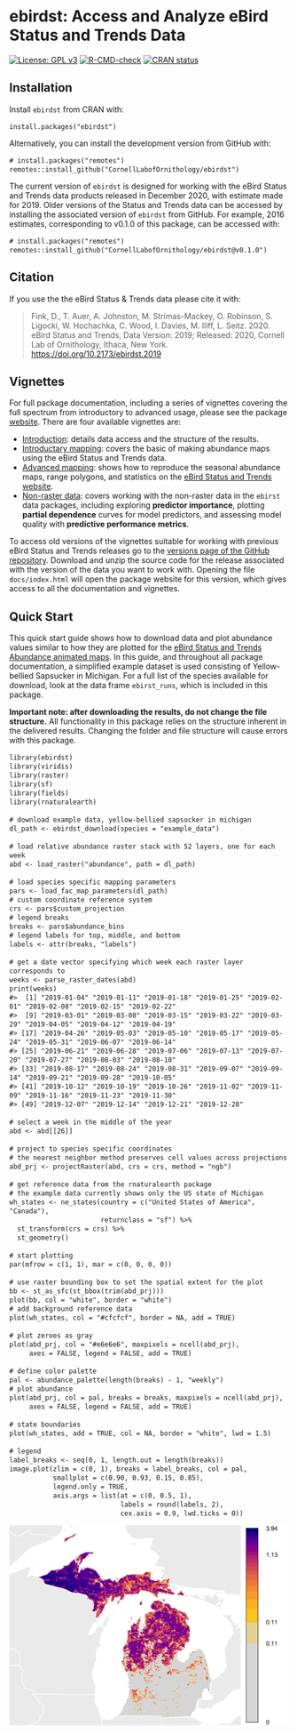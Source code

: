 <!-- README.md is generated from README.Rmd. Please edit that file -->

ebirdst: Access and Analyze eBird Status and Trends Data
========================================================

<!-- badges: start -->

[![License: GPL
v3](https://img.shields.io/badge/License-GPL%20v3-blue.svg)](http://www.gnu.org/licenses/gpl-3.0)
[![R-CMD-check](https://github.com/CornellLabofOrnithology/ebirdst/workflows/R-CMD-check/badge.svg)](https://github.com/CornellLabofOrnithology/ebirdst/actions)
[![CRAN
status](https://www.r-pkg.org/badges/version/ebirdst)](https://cran.r-project.org/package=ebirdst)
<!-- badges: end -->

Installation
------------

Install `ebirdst` from CRAN with:

    install.packages("ebirdst")

Alternatively, you can install the development version from GitHub with:

    # install.packages("remotes")
    remotes::install_github("CornellLabofOrnithology/ebirdst")

The current version of `ebirdst` is designed for working with the eBird
Status and Trends data products released in December 2020, with estimate
made for 2019. Older versions of the Status and Trends data can be
accessed by installing the associated version of `ebirdst` from GitHub.
For example, 2016 estimates, corresponding to v0.1.0 of this package,
can be accessed with:

    # install.packages("remotes")
    remotes::install_github("CornellLabofOrnithology/ebirdst@v0.1.0")

Citation
--------

If you use the the eBird Status & Trends data please cite it with:

<blockquote>
Fink, D., T. Auer, A. Johnston, M. Strimas-Mackey, O. Robinson, S.
Ligocki, W. Hochachka, C. Wood, I. Davies, M. Iliff, L. Seitz. 2020.
eBird Status and Trends, Data Version: 2019; Released: 2020, Cornell Lab
of Ornithology, Ithaca, New York.
<a href="https://doi.org/10.2173/ebirdst.2019" class="uri">https://doi.org/10.2173/ebirdst.2019</a>
</blockquote>

Vignettes
---------

For full package documentation, including a series of vignettes covering
the full spectrum from introductory to advanced usage, please see the
package [website](https://cornelllabofornithology.github.io/ebirdst).
There are four available vignettes are:

-   [Introduction](https://cornelllabofornithology.github.io/ebirdst/articles/ebirdst-introduction.html):
    details data access and the structure of the results.
-   [Introductary
    mapping](https://cornelllabofornithology.github.io/ebirdst/articles/ebirdst-intro-mapping.html):
    covers the basic of making abundance maps using the eBird Status and
    Trends data.
-   [Advanced
    mapping](https://cornelllabofornithology.github.io/ebirdst/articles/ebirdst-advanced-mapping.html):
    shows how to reproduce the seasonal abundance maps, range polygons,
    and statistics on the [eBird Status and Trends
    website](https://ebird.org/science/status-and-trends).
-   [Non-raster
    data](https://cornelllabofornithology.github.io/ebirdst/articles/ebirdst-pipd.html):
    covers working with the non-raster data in the `ebirst` data
    packages, including exploring **predictor importance**, plotting
    **partial dependence** curves for model predictors, and assessing
    model quality with **predictive performance metrics**.

To access old versions of the vignettes suitable for working with
previous eBird Status and Trends releases go to the [versions page of
the GitHub
repository](https://github.com/CornellLabofOrnithology/ebirdst/releases).
Download and unzip the source code for the release associated with the
version of the data you want to work with. Opening the file
`docs/index.html` will open the package website for this version, which
gives access to all the documentation and vignettes.

Quick Start
-----------

This quick start guide shows how to download data and plot abundance
values similar to how they are plotted for the [eBird Status and Trends
Abundance animated
maps](https://ebird.org/science/status-and-trends/yebsap/abundance-map-weekly).
In this guide, and throughout all package documentation, a simplified
example dataset is used consisting of Yellow-bellied Sapsucker in
Michigan. For a full list of the species available for download, look at
the data frame `ebirst_runs`, which is included in this package.

**Important note: after downloading the results, do not change the file
structure.** All functionality in this package relies on the structure
inherent in the delivered results. Changing the folder and file
structure will cause errors with this package.

    library(ebirdst)
    library(viridis)
    library(raster)
    library(sf)
    library(fields)
    library(rnaturalearth)

    # download example data, yellow-bellied sapsucker in michigan
    dl_path <- ebirdst_download(species = "example_data")

    # load relative abundance raster stack with 52 layers, one for each week
    abd <- load_raster("abundance", path = dl_path)

    # load species specific mapping parameters
    pars <- load_fac_map_parameters(dl_path)
    # custom coordinate reference system
    crs <- pars$custom_projection
    # legend breaks
    breaks <- pars$abundance_bins
    # legend labels for top, middle, and bottom
    labels <- attr(breaks, "labels")

    # get a date vector specifying which week each raster layer corresponds to
    weeks <- parse_raster_dates(abd)
    print(weeks)
    #>  [1] "2019-01-04" "2019-01-11" "2019-01-18" "2019-01-25" "2019-02-01" "2019-02-08" "2019-02-15" "2019-02-22"
    #>  [9] "2019-03-01" "2019-03-08" "2019-03-15" "2019-03-22" "2019-03-29" "2019-04-05" "2019-04-12" "2019-04-19"
    #> [17] "2019-04-26" "2019-05-03" "2019-05-10" "2019-05-17" "2019-05-24" "2019-05-31" "2019-06-07" "2019-06-14"
    #> [25] "2019-06-21" "2019-06-28" "2019-07-06" "2019-07-13" "2019-07-20" "2019-07-27" "2019-08-03" "2019-08-10"
    #> [33] "2019-08-17" "2019-08-24" "2019-08-31" "2019-09-07" "2019-09-14" "2019-09-21" "2019-09-28" "2019-10-05"
    #> [41] "2019-10-12" "2019-10-19" "2019-10-26" "2019-11-02" "2019-11-09" "2019-11-16" "2019-11-23" "2019-11-30"
    #> [49] "2019-12-07" "2019-12-14" "2019-12-21" "2019-12-28"

    # select a week in the middle of the year
    abd <- abd[[26]]

    # project to species specific coordinates
    # the nearest neighbor method preserves cell values across projections
    abd_prj <- projectRaster(abd, crs = crs, method = "ngb")

    # get reference data from the rnaturalearth package
    # the example data currently shows only the US state of Michigan
    wh_states <- ne_states(country = c("United States of America", "Canada"),
                           returnclass = "sf") %>% 
      st_transform(crs = crs) %>% 
      st_geometry()

    # start plotting
    par(mfrow = c(1, 1), mar = c(0, 0, 0, 0))

    # use raster bounding box to set the spatial extent for the plot
    bb <- st_as_sfc(st_bbox(trim(abd_prj)))
    plot(bb, col = "white", border = "white")
    # add background reference data
    plot(wh_states, col = "#cfcfcf", border = NA, add = TRUE)

    # plot zeroes as gray
    plot(abd_prj, col = "#e6e6e6", maxpixels = ncell(abd_prj),
         axes = FALSE, legend = FALSE, add = TRUE)

    # define color palette
    pal <- abundance_palette(length(breaks) - 1, "weekly")
    # plot abundance
    plot(abd_prj, col = pal, breaks = breaks, maxpixels = ncell(abd_prj),
         axes = FALSE, legend = FALSE, add = TRUE)

    # state boundaries
    plot(wh_states, add = TRUE, col = NA, border = "white", lwd = 1.5)

    # legend
    label_breaks <- seq(0, 1, length.out = length(breaks))
    image.plot(zlim = c(0, 1), breaks = label_breaks, col = pal,
               smallplot = c(0.90, 0.93, 0.15, 0.85),
               legend.only = TRUE,
               axis.args = list(at = c(0, 0.5, 1), 
                                labels = round(labels, 2),
                                cex.axis = 0.9, lwd.ticks = 0))

<img src="README-quick_start-1.png" style="display: block; margin: auto;" />
